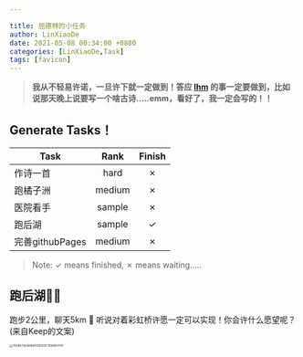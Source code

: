 ```yaml
---

title: 屈德林的小任务
author: LinXiaoDe
date: 2021-05-08 00:34:00 +0800
categories: [LinXiaoDe,Task]
tags: [favicon]
---
```


>  **我从不轻易许诺，一旦许下就一定做到！答应 [lhm](https://github.com/linzissu) 的事一定要做到，比如说那天晚上说要写一个啥古诗.....emm，看好了，我一定会写的！！**



## Generate Tasks！

| Task            |  Rank  | Finish |
| --------------- | :----: | :----: |
| 作诗一首        |  hard  |   ✗    |
| 跑橘子洲        | medium |   ✗    |
| 医院看手        | sample |   ✗    |
| 跑后湖          | sample |   ✓    |
| 完善githubPages | medium |   ✗    |

> Note: ✓ means finished, ✗ means waiting.....



## 跑后湖🏳️‍🌈

跑步2公里，聊天5km :feet: 听说对着彩虹桥许愿一定可以实现！你会许什么愿望呢？(来自Keep的文案)

<img src="https://i.loli.net/2021/05/08/Zcp9nKvFdDaktJN.jpg" alt="115F8D72A38964E519CE9C76568837F8" style="zoom: 33%;" />

